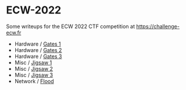 # ECW-2022

Some writeups for the ECW 2022 CTF competition at https://challenge-ecw.fr

- Hardware / [Gates 1](/Hardware/gates_1/README.md)
- Hardware / [Gates 2](/Hardware/gates_2/README.md)
- Hardware / [Gates 3](/Hardware/gates_3/README.md)
- Misc / [Jigsaw 1](/Misc/jigsaw_1/README.md)
- Misc / [Jigsaw 2](/Misc/jigsaw_2/README.md)
- Misc / [Jigsaw 3](/Misc/jigsaw_3/README.md)
- Network / [Flood](/Network/flood/README.md)
